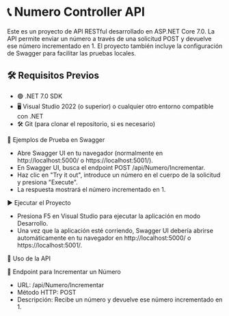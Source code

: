 # 📞 Numero Controller API

Este es un proyecto de API RESTful desarrollado en ASP.NET Core 7.0. La API permite enviar un número a través de una solicitud POST y devuelve ese número incrementado en 1. El proyecto también incluye la configuración de Swagger para facilitar las pruebas locales.

## 🛠️ Requisitos Previos

- 🟢 .NET 7.0 SDK
- 🖥️ Visual Studio 2022 (o superior) o cualquier otro entorno compatible con .NET
- 🛠️ Git (para clonar el repositorio, si es necesario)

🧪 Ejemplos de Prueba en Swagger

- Abre Swagger UI en tu navegador (normalmente en http://localhost:5000/ o https://localhost:5001/).
- En Swagger UI, busca el endpoint POST /api/Numero/Incrementar.
- Haz clic en "Try it out", introduce un número en el cuerpo de la solicitud y presiona "Execute".
- La respuesta mostrará el número incrementado en 1.

▶️ Ejecutar el Proyecto

- Presiona F5 en Visual Studio para ejecutar la aplicación en modo Desarrollo.
- Una vez que la aplicación esté corriendo, Swagger UI debería abrirse automáticamente en tu navegador en http://localhost:5000/ o https://localhost:5001/.

🚀 Uso de la API

🔢 Endpoint para Incrementar un Número

- URL: /api/Numero/Incrementar
- Método HTTP: POST
- Descripción: Recibe un número y devuelve ese número incrementado en 1.
